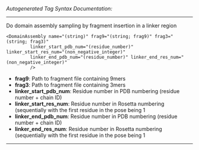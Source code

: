 _Autogenerated Tag Syntax Documentation:_

---
Do domain assembly sampling by fragment insertion in a linker region

```
<DomainAssembly name="(string)" frag9="(string; frag9)" frag3="(string; frag3)"
         linker_start_pdb_num="(residue_number)" linker_start_res_num="(non_negative_integer)"
         linker_end_pdb_num="(residue_number)" linker_end_res_num="(non_negative_integer)"
         />
```

-   **frag9**: Path to fragment file containing 9mers
-   **frag3**: Path to fragment file containing 3mers
-   **linker_start_pdb_num**: Residue number in PDB numbering (residue number + chain ID)
-   **linker_start_res_num**: Residue number in Rosetta numbering (sequentially with the first residue in the pose being 1
-   **linker_end_pdb_num**: Residue number in PDB numbering (residue number + chain ID)
-   **linker_end_res_num**: Residue number in Rosetta numbering (sequentially with the first residue in the pose being 1

---
